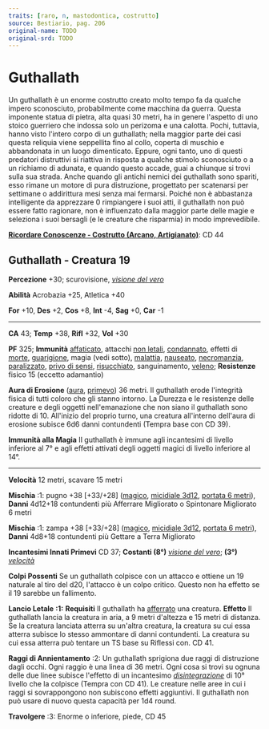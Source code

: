 ```yaml
---
traits: [raro, n, mastodontica, costrutto]
source: Bestiario, pag. 206
original-name: TODO
original-srd: TODO
---
```


# Guthallath

Un guthallath è un enorme costrutto creato molto tempo fa da qualche impero
sconosciuto, probabilmente come macchina da guerra. Questa imponente statua di
pietra, alta quasi 30 metri, ha in genere l'aspetto di uno stoico guerriero che
indossa solo un perizoma e una calotta. Pochi, tuttavia, hanno visto l'intero
corpo di un guthallath; nella maggior parte dei casi questa reliquia viene
seppellita fino al collo, coperta di muschio e abbandonata in un luogo
dimenticato. Eppure, ogni tanto, uno di questi predatori distruttivi si riattiva
in risposta a qualche stimolo sconosciuto o a un richiamo di adunata, e quando
questo accade, guai a chiunque si trovi sulla sua strada. Anche quando gli
antichi nemici dei guthallath sono spariti, esso rimane un motore di pura
distruzione, progettato per scatenarsi per settimane o addirittura mesi senza
mai fermarsi. Poiché non è abbastanza intelligente da apprezzare 0 rimpiangere i
suoi atti, il guthallath non può essere fatto ragionare, non è influenzato dalla
maggior parte delle magie e seleziona i suoi bersagli (e le creature che
risparmia) in modo imprevedibile.

**[Ricordare Conoscenze - Costrutto (Arcano, Artigianato)](/azioni/ricordare-conoscenze)**:
CD 44

## Guthallath - Creatura 19

**Percezione** +30; scurovisione,
_[visione del vero](/incantesimi/visione-del-vero)_

**Abilità** Acrobazia +25, Atletica +40

**For** +10, **Des** +2, **Cos** +8, **Int** -4, **Sag** +0, **Car** -1

---

**CA** 43; **Temp** +38, **Rifl** +32, **Vol** +30

**PF** 325; **Immunità** [affaticato](/condizioni/affaticato), attacchi
[non letali](/tratti/non-letale), [condannato](/condizioni/condannato), effetti
di [morte](/tratti/morte), [guarigione](/tratti/guarigione), magia (vedi sotto),
[malattia](/tratti/malattia), [nauseato](/condizioni/nauseato),
[necromanzia](/tratti/necromanzia), [paralizzato](/condizioni/paralizzato),
[privo di sensi](/condizioni/privo-di-sensi),
[risucchiato](/condizioni/risucchiato), sanguinamento, [veleno](/tratti/veleno);
**Resistenze** fisico 15 (eccetto adamantio)

**Aura di Erosione** ([aura](/tratti/aura), [primevo](/tratti/primevo)) 36
metri. Il guthallath erode l'integrità fisica di tutti coloro che gli stanno
intorno. La Durezza e le resistenze delle creature e degli oggetti
nell'emanazione che non siano il guthallath sono ridotte di 10. All'inizio del
proprio turno, una creatura all'interno dell'aura di erosione subisce 6d6 danni
contundenti (Tempra base con CD 39).

**Immunità alla Magia** II guthallath è immune agli incantesimi di livello
inferiore al 7° e agli effetti attivati degli oggetti magici di livello
inferiore al 14°.

---

**Velocità** 12 metri, scavare 15 metri

**Mischia** :1: pugno +38 \[+33/+28] ([magico](/tratti/magico),
[micidiale 3d12](/tratti/micidiale), [portata 6 metri](/tratti/portata)),
**Danni** 4d12+18 contundenti più Afferrare Migliorato o Spintonare Migliorato 6
metri

**Mischia** :1: zampa +38 \[+33/+28] ([magico](/tratti/magico),
[micidiale 3d12](/tratti/micidiale), [portata 6 metri](/tratti/portata)),
**Danni** 4d8+18 contundenti più Gettare a Terra Migliorato

**Incantesimi Innati Primevi** CD 37; **Costanti (8°)**
_[visione del vero](/incantesimi/visione-del-vero)_; **(3°)**
_[velocità](/incantesimi/velocita)_

**Colpi Possenti** Se un guthallath colpisce con un attacco e ottiene un 19
naturale al tiro del d20, l'attacco è un colpo critico. Questo non ha effetto se
il 19 sarebbe un fallimento.

**Lancio Letale** **:1:** **Requisiti** Il guthallath ha
[afferrato](/condizioni/afferrato) una creatura. **Effetto** Il guthallath
lancia la creatura in aria, a 9 metri d'altezza e 15 metri di distanza. Se la
creatura lanciata atterra su un'altra creatura, la creatura su cui essa atterra
subisce lo stesso ammontare di danni contundenti. La creatura su cui essa
atterra può tentare un TS base su Riflessi con. CD 41.

**Raggi di Annientamento** :2: Un guthallath sprigiona due raggi di distruzione
dagli occhi. Ogni raggio è una linea di 36 metri. Ogni cosa si trovi su ognuna
delle due linee subisce l'effetto di un incantesimo
_[disintegrazione](/incantesimi/disintegrazione)_ di 10° livello che la colpisce
(Tempra con CD 41). Le creature nelle aree in cui i raggi si sovrappongono non
subiscono effetti aggiuntivi. Il guthallath non può usare di nuovo questa
capacità per 1d4 round.

**Travolgere** :3: Enorme o inferiore, piede, CD 45

